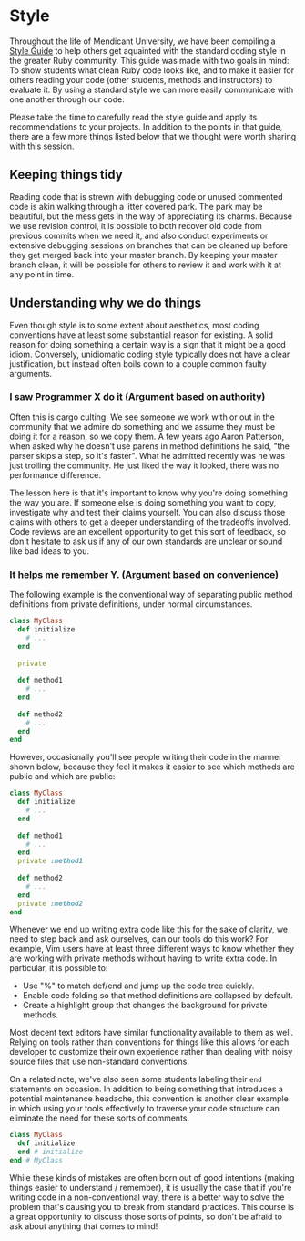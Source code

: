 # Style

Throughout the life of Mendicant University, we have been compiling a [Style Guide](https://github.com/mendicant-university/wiki/wiki/Style-Guide) to help others get aquainted with the standard coding style in the greater Ruby community. This guide was made with two goals in mind: To show students what clean Ruby code looks like, and to make it easier for others reading your code (other students, methods and instructors) to evaluate it. By using a standard style we can more easily communicate with one another through our code.

Please take the time to carefully read the style guide and apply its recommendations to your projects. In addition to the points in that guide, there are a few more things listed below that we thought were worth sharing with this session.

## Keeping things tidy

Reading code that is strewn with debugging code or unused commented code is akin walking through a litter covered park. The park may be beautiful, but the mess gets in the way of appreciating its charms. Because we use revision control, it is possible to both recover old code from previous commits when we need it, and also conduct experiments or extensive debugging sessions on branches that can be cleaned up before they get merged back into your master branch. By keeping your master branch clean, it will be possible for others to review it and work with it at any point in time. 

## Understanding why we do things

Even though style is to some extent about aesthetics, most coding conventions have at least some substantial reason for existing. A solid reason for doing something a certain way is a sign that it might be a good idiom. Conversely, unidiomatic coding style typically does not have a clear justification, but instead often boils down to a couple common faulty arguments.

### I saw Programmer X do it (Argument based on authority)

Often this is cargo culting. We see someone we work with or out in the community that we admire do something and we assume they must be doing it for a reason, so we copy them. A few years ago Aaron Patterson, when asked why he doesn't use parens in method definitions he said, "the parser skips a step, so it's faster". What he admitted recently was he was just trolling the community. He just liked the way it looked, there was no performance difference. 

The lesson here is that it's important to know why you're doing something the way you are. If someone else is doing something you want to copy, investigate why and test their claims yourself. You can also discuss those claims with others to get a deeper understanding of the tradeoffs involved. Code reviews are an excellent opportunity to get this sort of feedback, so don't hesitate to ask us if any of our own standards are unclear or sound like bad ideas to you.


### It helps me remember Y. (Argument based on convenience)

The following example is the conventional way of separating public method definitions from private definitions, under normal circumstances.

```ruby
class MyClass
  def initialize
    # ...
  end
  
  private
  
  def method1
    # ...
  end
  
  def method2
    # ...
  end
end
```

However, occasionally you'll see people writing their code in the manner shown below, because they feel it makes it easier to see which methods are public and which are public:

```ruby
class MyClass
  def initialize
    # ...
  end
  
  def method1
    # ...
  end
  private :method1
  
  def method2
    # ...
  end
  private :method2
end
```

Whenever we end up writing extra code like this for the sake of clarity, we need to step back and ask ourselves, can our tools do this work? For example, Vim users have at least three different ways to know whether they are working with private methods without having to write extra code. In particular, it is possible to: 

 * Use "%" to match def/end and jump up the code tree quickly. 
 * Enable code folding so that method definitions are collapsed by default.
 * Create a highlight group that changes the background for private methods.
 
Most decent text editors have similar functionality available to them as well. Relying on tools rather than conventions for things like this allows for each developer to customize their own experience rather than dealing with noisy source files that use non-standard conventions.

On a related note, we've also seen some students labeling their `end` statements on occasion. In addition to being something that introduces a potential maintenance headache, this convention is another clear example in which using your tools effectively to traverse your code structure can eliminate the need for these sorts of comments.

```ruby
class MyClass
  def initialize
  end # initialize
end # MyClass
```

While these kinds of mistakes are often born out of good intentions (making things easier to understand / remember), it is usually the case that if you're writing code in a non-conventional way, there is a better way to solve the problem that's causing you to break from standard practices. This course is a great opportunity to discuss those sorts of points, so don't be afraid to ask about anything that comes to mind!
